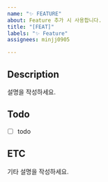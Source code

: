 ```yaml
---
name: "✨ FEATURE"
about: Feature 추가 시 사용합니다.
title: "[FEAT]"
labels: "✨ Feature"
assignees: minjj0905

---
```


## Description
설명을 작성하세요.

## Todo
- [ ] todo

## ETC
기타 설명을 작성하세요.
